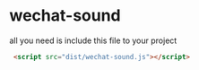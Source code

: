# wechat-sound

all you need is include this file to your project

``` html
 <script src="dist/wechat-sound.js"></script>
``` 